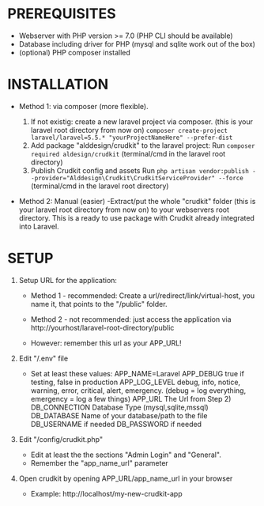 # PREREQUISITES
* Webserver with PHP version >= 7.0 (PHP CLI should be available)
* Database including driver for PHP (mysql and sqlite work out of the box)
* (optional) PHP composer installed

# INSTALLATION
* Method 1: via composer (more flexible).
	1. If not existig: create a new laravel project via composer. (this is your laravel root directory from now on)
	`composer create-project laravel/laravel=5.5.* "yourProjectNameHere" --prefer-dist`
	2. Add package "alddesign/crudkit" to the laravel project:
	Run `composer required aldesign/crudkit` (terminal/cmd in the laravel root directory)
	3. Publish Crudkit config and assets
	Run `php artisan vendor:publish --provider="Alddesign\Crudkit\CrudkitServiceProvider" --force` (terminal/cmd in the laravel root directory)

* Method 2: Manual (easier)
	-Extract/put the whole "crudkit" folder (this is your laravel root directory from now on) to your webservers root directory.
	 This is a ready to use package with Crudkit already integrated into Laravel.

# SETUP
1. Setup URL for the application:
	* Method 1 - recommended: 
	Create a url/redirect/link/virtual-host, you name it, that points to the "<laravel-root-directory>/public" folder.
	* Method 2 - not recommended: 
	just access the application via http://yourhost/laravel-root-directory/public
	
	* However: remember this url as your APP_URL!
2. Edit "<laravel-root-directory>/.env" file
	* Set at least these values:
	APP_NAME=Laravel
	APP_DEBUG		true if testing, false in production
	APP_LOG_LEVEL	debug, info, notice, warning, error, critical, alert, emergency. (debug = log everything, emergency = log a few things)
	APP_URL			The Url from Step 2)
	DB_CONNECTION	Database Type (mysql,sqlite,mssql)
	DB_DATABASE		Name of your database/path to the file
	DB_USERNAME		if needed
	DB_PASSWORD		if needed

3. Edit "<laravel-root-directory>/config/crudkit.php"
	* Edit at least the the sections "Admin Login" and "General".
	* Remember the "app_name_url" parameter

4. Open crudkit by opening APP_URL/app_name_url in your browser
	* Example: http://localhost/my-new-crudkit-app
